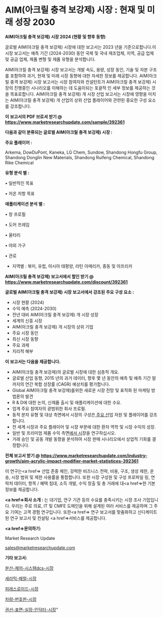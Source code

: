# AIM(아크릴 충격 보강제) 시장 : 현재 및 미래 성장 2030

<strong>AIM(아크릴 충격 보강제) 시장 2024 (현황 및 향후 동향)</strong>

글로벌 AIM(아크릴 충격 보강제) 시장에 대한 보고서는 2023 년을 기준으로합니다.이 시장 보고서는 예측 기간 (2024-2030) 동안 국제 및 국내 제조업체, 지역, 공급 업체 및 공급 업체, 제품 변형 및 제품 유형을 분석합니다.

AIM(아크릴 충격 보강제) 시장 보고서는 개발 속도, 용량, 성장 동인, 기술 및 자본 구조를 포함하여 과거, 현재 및 미래 시장 동향에 대한 자세한 정보를 제공합니다. AIM(아크릴 충격 보강제) 시장 보고서는 시장 참여자와 컨설턴트가 AIM(아크릴 충격 보강제) 시장의 진행중인 시나리오를 이해하는 데 도움이되는 포괄적 인 세부 정보를 제공하는 것을 목표로합니다. AIM(아크릴 충격 보강제) 개 시장 산업 보고서는 시장에 영향을 미치는 AIM(아크릴 충격 보강제) 개 산업의 상위 산업 플레이어와 관련된 중요한 구성 요소를 강조합니다.



<strong>이 보고서의 PDF 브로셔 받기 @ <a href=https://www.marketresearchupdate.com/sample/392361>https://www.marketresearchupdate.com/sample/392361</a></strong>



<strong>다음과 같이 분류되는 글로벌 AIM(아크릴 충격 보강제) 시장 :</strong>



<strong>주요 플레이어 :</strong>

Arkema, DowDuPont, Kaneka, LG Chem, Sundow, Shandong Hongfu Group, Shandong Donglin New Materials, Shandong Ruifeng Chemical, Shandong Rike Chemical



<strong>유형 분석 별 :</strong>

• 일반적인 목표

• 저온 저항 목표



<strong>애플리케이션 분석 별 :</strong>

• 창 프로필

• 도어 프레임

• 울타리

• 야외 가구

• 관로

<ul>
  <li>지역별 : 북미, 유럽, 아시아 태평양, 라틴 아메리카, 중동 및 아프리카</li>
</ul>


<strong>AIM(아크릴 충격 보강제) 보고서에서 할인 받기 @ <a href=https://www.marketresearchupdate.com/discount/392361>https://www.marketresearchupdate.com/discount/392361</a></strong>



<strong>글로벌 AIM(아크릴 충격 보강제) 시장 보고서에서 강조된 주요 구성 요소 :</strong>
<ul>
  <li>시장 현황 (2024)</li>
  <li>수익 예측 (2024-2030)</li>
  <li>전년 대비 AIM(아크릴 충격 보강제) 개 시장 성장</li>
  <li>세계의 신흥 시장</li>
  <li>AIM(아크릴 충격 보강제) 개 시장의 상위 기업</li>
  <li>주요 시장 동인</li>
  <li>최신 시장 동향</li>
  <li>주요 과제</li>
  <li>지리적 해부</li>
</ul>


<strong>이 보고서는 다음을 제공합니다.</strong>
<ul>
  <li>AIM(아크릴 충격 보강제)의 글로벌 시장에 대한 심층적 개요.</li>
  <li>글로벌 산업 동향, 2015 년의 과거 데이터, 향후 몇 년 동안의 예측 및 예측 기간 말까지의 연간 복합 성장률 (CAGR) 예상치를 평가합니다.</li>
  <li>Global AIM(아크릴 충격 보강제)를위한 새로운 시장 전망 및 표적화 된 마케팅 방법론의 발견</li>
  <li>R &amp; D에 대한 논의, 신제품 출시 및 애플리케이션에 대한 수요.</li>
  <li>업계 주요 참여자의 광범위한 회사 프로필.</li>
  <li>동적 분자 유형 및 대상 측면에서 시장의 구성은<a href=> 주요 산</a>업 자원 및 플레이어를 강조합니다.</li>
  <li>전 세계 시장과 주요 플레이어 및 시장 부문에 대한 환자 역학 및 시장 수익의 성장.</li>
  <li>일반 및 프리미엄 제품 수익 측면<a href=>에서 시</a>장을 연구하십시오.</li>
  <li>거래 승인 및 공동 개발 동향을 분석하여 시장 판매 시나리오에서 상업적 기회를 결정합니다.</li>
</ul>



<strong>전체 보고서 받기 @ <a href=https://www.marketresearchupdate.com/industry-growth/aim-acrylic-impact-modifier-market-statistices-392361>https://www.marketresearchupdate.com/industry-growth/aim-acrylic-impact-modifier-market-statistices-392361</a></strong>

이 연구는<a href=> 산업 존중</a> 체인, 강력한 비즈니스 전략, 비용, 구조, 생성 제한, 운송, 시장 범위 및 제한 사용률을 통합합니다. 또한 시장 구성원 및 구성 프로파일 링, 연락처 데이터, 항목 / 혜택 침대, 소득 개발, 수익 창출 및 총 거래에 대<a href=>한 기본 </a>정보를 제공합니다.



<strong><a href=>회사 소</a>개 :</strong>
는 대기업, 연구 기관 등의 수요를 충족시키는 시장 조사 기업입니다. 우리는 주로 의료, IT 및 CMFE 도메인을 위해 설계된 여러 서비스를 제공하며 그 주요 기여는 고객 경험 연구입니다. 또한<a href=> 연구 보</a>고서를 맞춤화하고 신디케이트 된 연구 보고서 및 컨설팅 <a href=>서비스</a>를 제공합니다.



<strong><a href=>문의하기:</a></strong>

Market Research Update

sales@marketresearchupdate.com



<strong>기타 보고서:</strong>

<a href=https://www.linkedin.com/pulse/분산-제어-시스템dcs-시장-진입-전략-및-위험-평가2029년-trend-tracking-tips-360-analysis/>분산-제어-시스템dcs-시장</a>

<a href=https://www.linkedin.com/pulse/세라믹-페럴-시장-현재-및-미래-성장-2029-isdailynews-bz10f/>세라믹-페럴-시장</a>

<a href=https://www.linkedin.com/pulse/피레스로이드-시장-세분화-연구-및-목표-고객2029년-analytics-avenue-adventures-24-ana-xqbdf/>피레스로이드-시장</a>

<a href=https://www.linkedin.com/pulse/차량-번호판-시장-동향-및-성장-전망-consumer-connection-chronicles-24--bmzhf/>차량-번호판-시장</a>

<a href=https://www.linkedin.com/pulse/권선-표면-실장-인덕터-시장-경쟁-분석-및-성장-잠재력-2030-pl2jf/>권선-표면-실장-인덕터-시장</a>"

